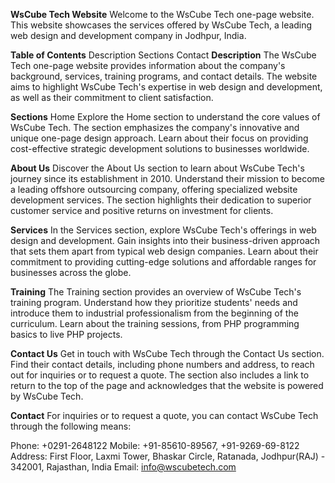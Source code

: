 ****WsCube Tech Website****
Welcome to the WsCube Tech one-page website. This website showcases the services offered by WsCube Tech, a leading web design and development company in Jodhpur, India.

****Table of Contents****
Description
Sections
Contact
****Description****
The WsCube Tech one-page website provides information about the company's background, services, training programs, and contact details. The website aims to highlight WsCube Tech's expertise in web design and development, as well as their commitment to client satisfaction.

****Sections****
Home
Explore the Home section to understand the core values of WsCube Tech. The section emphasizes the company's innovative and unique one-page design approach. Learn about their focus on providing cost-effective strategic development solutions to businesses worldwide.

**About Us**
Discover the About Us section to learn about WsCube Tech's journey since its establishment in 2010. Understand their mission to become a leading offshore outsourcing company, offering specialized website development services. The section highlights their dedication to superior customer service and positive returns on investment for clients.

**Services**
In the Services section, explore WsCube Tech's offerings in web design and development. Gain insights into their business-driven approach that sets them apart from typical web design companies. Learn about their commitment to providing cutting-edge solutions and affordable ranges for businesses across the globe.

**Training**
The Training section provides an overview of WsCube Tech's training program. Understand how they prioritize students' needs and introduce them to industrial professionalism from the beginning of the curriculum. Learn about the training sessions, from PHP programming basics to live PHP projects.

****Contact Us****
Get in touch with WsCube Tech through the Contact Us section. Find their contact details, including phone numbers and address, to reach out for inquiries or to request a quote. The section also includes a link to return to the top of the page and acknowledges that the website is powered by WsCube Tech.

**Contact**
For inquiries or to request a quote, you can contact WsCube Tech through the following means:

Phone: +0291-2648122
Mobile: +91-85610-89567, +91-9269-69-8122
Address: First Floor, Laxmi Tower, Bhaskar Circle, Ratanada, Jodhpur(RAJ) - 342001, Rajasthan, India
Email: info@wscubetech.com
